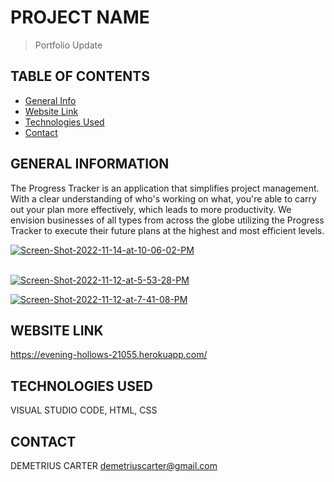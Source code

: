 # PROJECT NAME
> Portfolio Update 

## TABLE OF CONTENTS
* [General Info](#general-information)
* [Website Link](#website-link)
* [Technologies Used](#technologies-used)
* [Contact](#contact)


## GENERAL INFORMATION
The Progress Tracker is an application that simplifies project management. With a clear understanding of who's working on what, you're able to carry  out your plan more effectively, which leads to more productivity. We envision businesses of all types from across the globe utilizing the Progress Tracker to execute their future plans at the highest and  most efficient levels. 

<a href="https://ibb.co/4NHzdZp"><img src="https://i.ibb.co/6skzBRF/Screen-Shot-2022-11-14-at-10-06-02-PM.png" alt="Screen-Shot-2022-11-14-at-10-06-02-PM" border="0"></a><br /><a target='_blank' href='https://freeonlinedice.com/'></a><br />

<a href="https://ibb.co/hMYp9fy"><img src="https://i.ibb.co/kymYB1x/Screen-Shot-2022-11-12-at-5-53-28-PM.png" alt="Screen-Shot-2022-11-12-at-5-53-28-PM" border="0" /></a>

<a href="https://ibb.co/KxYMq2B"><img src="https://i.ibb.co/Zz3n8Bv/Screen-Shot-2022-11-12-at-7-41-08-PM.png" alt="Screen-Shot-2022-11-12-at-7-41-08-PM" border="0" /></a>
 

## WEBSITE LINK
https://evening-hollows-21055.herokuapp.com/


## TECHNOLOGIES USED
VISUAL STUDIO CODE,
HTML,
CSS

## CONTACT
DEMETRIUS CARTER
demetriuscarter@gmail.com
